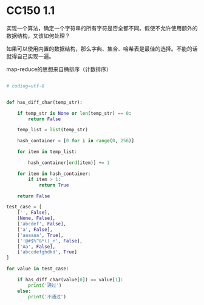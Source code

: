 
# CC150 1.1

实现一个算法，确定一个字符串的所有字符是否全都不同。假使不允许使用额外的数据结构，又该如何处理？

如果可以使用内置的数据结构，那么字典、集合、哈希表是最佳的选择。不能的话就得自己实现一遍。

map-reduce的思想来自桶排序（计数排序）


```python

# coding=utf-8


def has_diff_char(temp_str):

    if temp_str is None or len(temp_str) == 0:
        return False

    temp_list = list(temp_str)

    hash_container = [0 for i in range(0, 256)]

    for item in temp_list:

        hash_container[ord(item)] += 1

    for item in hash_container:
        if item > 1:
            return True

    return False

test_case = [
    ['', False],
    [None, False],
    ['abcdef', False],
    ['a', False],
    ['aaaaaa', True],
    ['!@#$%^&*()_+', False],
    ['Aa', False],
    ['abccdefghdkd', True]
]

for value in test_case:

    if has_diff_char(value[0]) == value[1]:
        print('通过')
    else:
        print('不通过')


```
